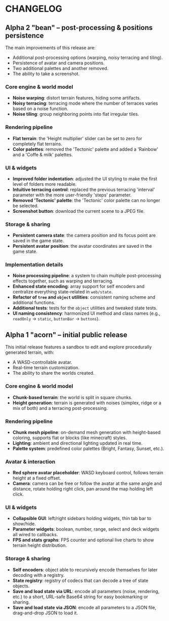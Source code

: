 # CHANGELOG

## Alpha 2 "bean" – post-processing & positions persistence

The main improvements of this release are:
- Additional post-processing options (warping, noisy terracing and tiling).
- Persistence of avatar and camera positions.
- Two additional palettes and another removed.
- The ability to take a screenshot.

### Core engine & world model
- **Noise warping**: distort terrain features, hiding some artifacts.
- **Noisy terracing**: terracing mode where the number of terraces varies based on a noise function.
- **Noise tiling**: group neighboring points into flat irregular tiles.

### Rendering pipeline
- **Flat terrain**: the 'Height multiplier' slider can be set to zero for completely flat terrains.
- **Color palettes**: removed the 'Tectonic' palette and added a 'Rainbow' and a 'Coffe & milk' palettes.

### UI & widgets
- **Improved folder indentation**: adjusted the UI styling to make the first level of folders more readable.
- **Intuitive terracing control**: replaced the previous terracing 'interval' parameter with the more user-friendly 'steps' parameter.
- **Removed 'Tectonic' palette**: the 'Tectonic' color palette can no longer be selected.
- **Screenshot button**: download the current scene to a JPEG file.

### Storage & sharing
- **Persistent camera state**: the camera position and its focus point are saved in the game state.
- **Persistent avatar position**: the avatar coordinates are saved in the game state.

### Implementation details
- **Noise processing pipeline**: a system to chain multiple post-processing effects together, such as warping and terracing.
- **Enhanced state encoding**: array support for self encoders and centralize everything state-related in `web/state`.
- **Refactor of `tree` and `object` utilities**: consistent naming scheme and additional functions.
- **Additional tests**: tests for the `object` utilities and tweaked state tests.
- **UI naming consistency**: harmonized UI method and class names (e.g., `readOnly` → `static`, `buttonBar` → `buttons`).

## Alpha 1 "acorn" – initial public release

This initial release features a sandbox to edit and explore procedurally generated terrain, with:
- A WASD-controllable avatar.
- Real-time terrain customization.
- The ability to share the worlds created.

### Core engine & world model
- **Chunk-based terrain**: the world is split in square chunks.
- **Height generation**: terrain is generated with noises (simplex, ridge or a mix of both) and a terracing post-processing.

### Rendering pipeline
- **Chunk mesh pipeline**: on-demand mesh generation with height-based coloring, supports flat or blocks (like minecraft) styles.
- **Lighting**: ambient and directional lighting updated in real time.
- **Palette system**: predefined color palettes (Bright, Fantasy, Sunset, etc.).

### Avatar & interaction
- **Red sphere avatar placeholder**: WASD keyboard control, follows terrain height at a fixed offset.
- **Camera**: camera can be free or follow the avatar at the same angle and distance, rotate holding right click, pan around the map holding left click.

### UI & widgets
- **Collapsible GUI**: left/right sidebars holding widgets, thin tab bar to show/hide.
- **Parameter widgets**: boolean, number, range, select and deck widgets all wired to callbacks.
- **FPS and stats graphs**: FPS counter and optional live charts to show terrain height distribution.

### Storage & sharing
- **Self encoders**: object able to recursively encode themselves for later decoding with a registry.
- **State registry**: registry of codecs that can decode a tree of state objects.
- **Save and load state via URL**: encode all parameters (noise, rendering, etc.) to a short, URL-safe Base64 string for easy bookmarking or sharing.
- **Save and load state via JSON**: encode all parameters to a JSON file, drag-and-drop JSON to load it.
